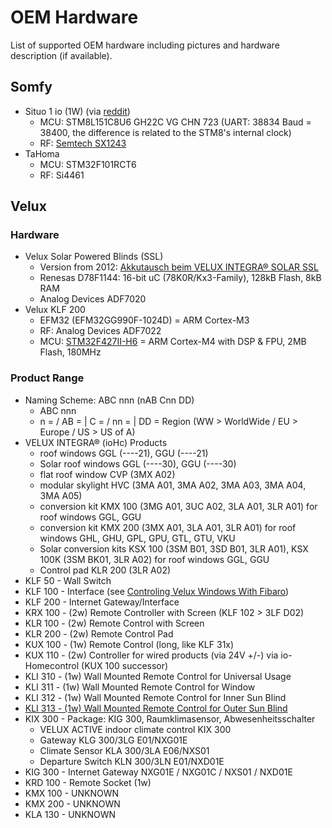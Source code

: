 
# OEM Hardware <!-- TODO make table with mcus, etc. -->

List of supported OEM hardware including pictures and hardware description (if available).

## Somfy


- Situo 1 io (1W) (via [reddit](https://www.reddit.com/r/AskElectronics/comments/cz8trb/need_help_identifying_rf_ic_nr3_x6_046/))
  - MCU: STM8L151C8U6 GH22C VG CHN 723 (UART: 38834 Baud = 38400, the difference is related to the STM8's internal clock)
  - RF: [Semtech SX1243](https://www.semtech.com/products/wireless-rf/frequency-shift-keying-fsk/sx1243#datasheets)
- TaHoma
  - MCU: STM32F101RCT6
  - RF: Si4461


## Velux

### Hardware

- Velux Solar Powered Blinds (SSL)
  - Version from 2012: [Akkutausch beim VELUX INTEGRA® SOLAR SSL](https://hartgeloetet.blogspot.com/2017/04/akkutausch-beim-velux-integra-solar-ssl.html)
  - Renesas D78F1144: 16-bit uC (78K0R/Kx3-Family), 128kB Flash, 8kB RAM
  - Analog Devices ADF7020
- Velux KLF 200
  - EFM32 (EFM32GG990F-1024D) = ARM Cortex-M3
  - RF: Analog Devices ADF7022
  - MCU: [STM32F427II-H6](https://www.st.com/en/microcontrollers-microprocessors/stm32f427ii.html) = ARM Cortex-M4 with DSP & FPU, 2MB Flash, 180MHz

### Product Range

- Naming Scheme: ABC nnn (nAB Cnn DD)
  - ABC nnn
  - n = / AB = | C = / nn = | DD = Region (WW > WorldWide / EU > Europe / US > US of A)
- VELUX INTEGRA® (ioHc) Products
  - roof windows GGL (----21), GGU (----21)
  - Solar roof windows GGL (----30), GGU (----30)
  - flat roof window CVP (3MX A02)
  - modular skylight HVC (3MA A01, 3MA A02, 3MA A03, 3MA A04, 3MA A05)
  - conversion kit KMX 100 (3MG A01, 3UC A02, 3LA A01, 3LR A01) for roof windows GGL, GGU
  - conversion kit KMX 200 (3MX A01, 3LA A01, 3LR A01) for roof windows GHL, GHU, GPL, GPU, GTL, GTU, VKU
  - Solar conversion kits KSX 100 (3SM B01, 3SD B01, 3LR A01), KSX 100K (3SM BK01, 3LR A02) for roof windows GGL, GGU
  - Control pad KLR 200 (3LR A02)
- KLF  50 - Wall Switch
- KLF 100 - Interface (see [Controling Velux Windows With Fibaro](https://k2aab.com/home-automation/sub-page-1/controling-velux-windows-with-fibaro/))
- KLF 200 - Internet Gateway/Interface
- KRX 100 - (2w) Remote Controller with Screen (KLF 102 > 3LF D02)
- KLR 100 - (2w) Remote Control with Screen
- KLR 200 - (2w) Remote Control Pad
- KUX 100 - (1w) Remote Control (long, like KLF 31x)
- KUX 110 - (2w) Controller for wired products (via 24V +/-) via io-Homecontrol (KUX 100 successor)
- KLI 310 - (1w) Wall Mounted Remote Control for Universal Usage
- KLI 311 - (1w) Wall Mounted Remote Control for Window
- KLI 312 - (1w) Wall Mounted Remote Control for Inner Sun Blind
- [KLI 313 - (1w) Wall Mounted Remote Control for Outer Sun Blind](devices/Velux/KLI31x/README.md)
- KIX 300 - Package: KIG 300, Raumklimasensor, Abwesenheitsschalter
  - VELUX ACTIVE indoor climate control KIX 300
  - Gateway KLG 300/3LG E01/NXG01E
  - Climate Sensor KLA 300/3LA E06/NXS01
  - Departure Switch KLN 300/3LN E01/NXD01E
- KIG 300 - Internet Gateway NXG01E / NXG01C / NXS01 / NXD01E
- KRD 100 - Remote Socket (1w)
- KMX 100 - UNKNOWN
- KMX 200 - UNKNOWN
- KLA 130 - UNKNOWN
